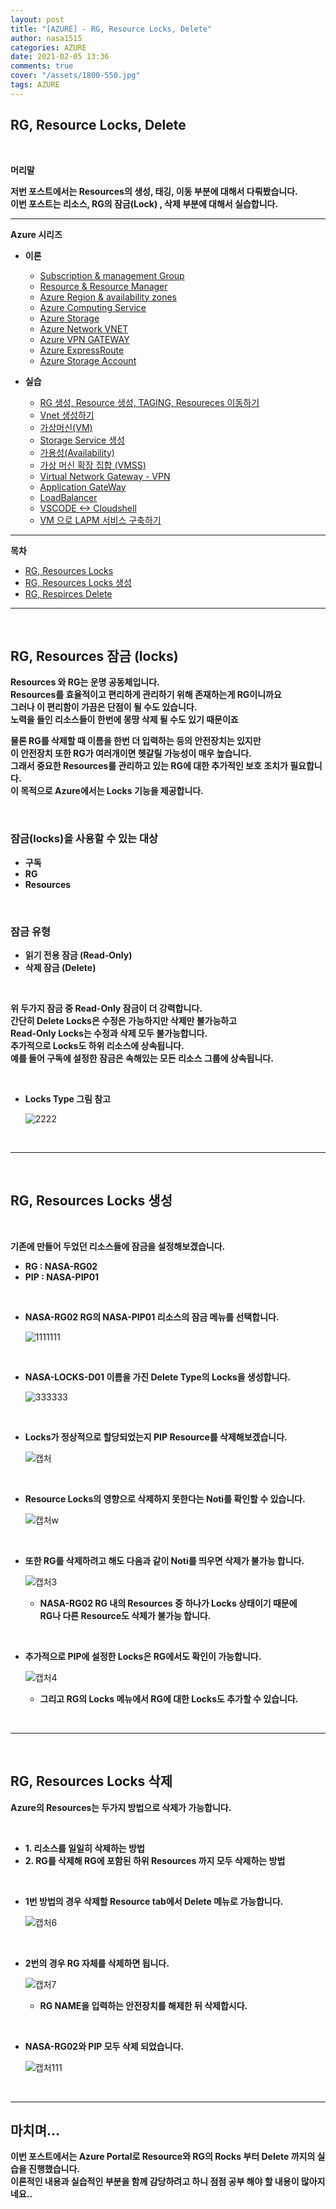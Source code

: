 ```yaml
---
layout: post
title: "[AZURE] - RG, Resource Locks, Delete"
author: nasa1515
categories: AZURE
date: 2021-02-05 13:36
comments: true
cover: "/assets/1800-550.jpg"
tags: AZURE
---
```




## **RG, Resource Locks, Delete**


<br/>

**머리말**  
  
**저번 포스트에서는 Resources의 생성, 태깅, 이동 부분에 대해서 다뤄봤습니다.**  
**이번 포스트는 리소스, RG의 잠금(Lock) , 삭제 부분에 대해서 실습합니다.**  

 
---

**Azure 시리즈**

* **이론**

    - [Subscription & management Group](https://nasa1515.github.io/azure/2021/01/21/azure.subscriptions.html)
    - [Resource & Resource Manager](https://nasa1515.github.io/azure/2021/01/22/azure-resoure.html)
    - [Azure Region & availability zones](https://nasa1515.github.io/azure/2021/01/22/azure.region.html)
    - [Azure Computing Service](https://nasa1515.github.io/azure/2021/01/25/azure.compute.html)
    - [Azure Storage](https://nasa1515.github.io/azure/2021/01/26/azure.storage.html)
    - [Azure Network VNET](https://nasa1515.github.io/azure/2021/01/26/azure-vnet.html)
    - [Azure VPN GATEWAY](https://nasa1515.github.io/azure/2021/01/27/Azure-VPN.html)
    - [Azure ExpressRoute](https://nasa1515.github.io/azure/2021/01/27/azure-expreroute.html)
    - [Azure Storage Account](https://nasa1515.github.io/azure/2021/02/08/storage2.html)


* **실습**

    - [RG 생성, Resource 생성, TAGING, Resoureces 이동하기](https://nasa1515.github.io/azure/2021/02/05/azure-resource2.html)
    - [Vnet 생성하기](https://nasa1515.github.io/azure/2021/02/05/vnet2.html)
    - [가상머신(VM)](https://nasa1515.github.io/azure/2021/02/08/VM2.html)
    - [Storage Service 생성](https://nasa1515.github.io/azure/2021/02/08/AZURE-Storageservice.html)
    - [가용성(Availability)](https://nasa1515.github.io/azure/2021/02/08/scale.html)
    - [가상 머신 확장 집합 (VMSS)](https://nasa1515.github.io/azure/2021/02/09/Azure-VMSS.html)   
    - [Virtual Network Gateway - VPN](https://nasa1515.github.io/azure/2021/02/09/Azure-vpngw.html)   
    - [Application GateWay](https://nasa1515.github.io/azure/2021/02/09/Azure-LB.html)   
    - [LoadBalancer](https://nasa1515.github.io/azure/2021/02/09/Azure-lb2.html)   
    - [VSCODE <-> Cloudshell](https://nasa1515.github.io/azure/2021/02/09/Azure-vdcode.html)   
    - [VM 으로 LAPM 서비스 구축하기](https://nasa1515.github.io/azure/2021/02/24/AZURE-WEB.html)   



---

**목차**


- [RG, Resources Locks](#a1)
- [RG, Resources Locks 생성](#a2)
- [RG, Respirces Delete](#a3)



--- 

<br/>

## **RG, Resources 잠금 (locks)**   <a name="a1"></a>


**Resources 와 RG는 운명 공동체입니다.**  
**Resources를 효율적이고 편리하게 관리하기 위해 존재하는게 RG이니까요**  
**그러나 이 편리함이 가끔은 단점이 될 수도 있습니다.**  
**노력을 들인 리소스들이 한번에 몽땅 삭제 될 수도 있기 때문이죠**  

**물론 RG를 삭제할 때 이름을 한번 더 입력하는 등의 안전장치는 있지만**  
**이 안전장치 또한 RG가 여러개이면 헷갈릴 가능성이 매우 높습니다.**  
**그래서 중요한 Resources를 관리하고 있는 RG에 대한 추가적인 보호 조치가 필요합니다.**  
**이 목적으로 Azure에서는 Locks 기능을 제공합니다.**  

<br/>

### **잠금(locks)을 사용할 수 있는 대상**  

* **구독**
* **RG**
* **Resources**

<br/>

### **잠금 유형** 

* **읽기 전용 잠금 (Read-Only)**
* **삭제 잠금 (Delete)**

<br/>

**위 두가지 잠금 중 Read-Only 잠금이 더 강력합니다.**  
**간단히 Delete Locks은 수정은 가능하지만 삭제만 불가능하고**  
**Read-Only Locks는 수정과 삭제 모두 불가능합니다.**  
**추가적으로 Locks도 하위 리소스에 상속됩니다.**  
**예를 들어 구독에 설정한 잠금은 속해있는 모든 리소스 그룹에 상속됩니다.**

<br/>

* **Locks Type 그림 참고**

    ![2222](https://user-images.githubusercontent.com/69498804/106989236-1096ec80-67b5-11eb-9442-6b7928a68991.JPG)



<br/>

---

<br/>

## **RG, Resources Locks 생성** <a name="a2"></a>

<br/>

**기존에 만들어 두었던 리소스들에 잠금을 설정해보겠습니다.**

* **RG : NASA-RG02**
* **PIP : NASA-PIP01**


<br/>

* **NASA-RG02 RG의 NASA-PIP01 리소스의 잠금 메뉴를 선택합니다.**

    ![1111111](https://user-images.githubusercontent.com/69498804/106989749-23f68780-67b6-11eb-85b4-e37977f2c2e0.JPG)


<br/>

* **NASA-LOCKS-D01 이름을 가진 Delete Type의 Locks을 생성합니다.**

    ![333333](https://user-images.githubusercontent.com/69498804/106990499-b77c8800-67b7-11eb-94a5-b1aab14e985e.JPG)

<br/>

* **Locks가 정상적으로 할당되었는지 PIP Resource를 삭제해보겠습니다.**  

    ![캡처](https://user-images.githubusercontent.com/69498804/106990579-d8dd7400-67b7-11eb-8d3e-fd392250ddac.JPG)

<br/>

* **Resource Locks의 영향으로 삭제하지 못한다는 Noti를 확인할 수 있습니다.**

    ![캡처w](https://user-images.githubusercontent.com/69498804/106990662-07f3e580-67b8-11eb-86e2-f8daa1991312.JPG)


<br/>

* **또한 RG를 삭제하려고 해도 다음과 같이 Noti를 띄우면 삭제가 불가능 합니다.**  

    ![캡처3](https://user-images.githubusercontent.com/69498804/106990806-5903d980-67b8-11eb-8d82-85f92cc19f23.JPG)


    * **NASA-RG02 RG 내의 Resources 중 하나가 Locks 상태이기 때문에  
    RG나 다른 Resource도 삭제가 불가능 합니다.**


<br/>

* **추가적으로 PIP에 설정한 Locks은 RG에서도 확인이 가능합니다.**

    ![캡처4](https://user-images.githubusercontent.com/69498804/106990968-a97b3700-67b8-11eb-83c6-e3d9c5895827.JPG)

    * **그리고 RG의 Locks 메뉴에서 RG에 대한 Locks도 추가할 수 있습니다.**

<br/>


---

<br/>


## **RG, Resources Locks 삭제** <a name="a4"></a>


**Azure의 Resources는 두가지 방법으로 삭제가 가능합니다.** 

<br/>

* **1. 리소스를 일일히 삭제하는 방법**
* **2. RG를 삭제해 RG에 포함된 하위 Resources 까지 모두 삭제하는 방법**  


<br/>

* **1번 방법의 경우 삭제할 Resource tab에서 Delete 메뉴로 가능합니다.**

    ![캡처6](https://user-images.githubusercontent.com/69498804/106991288-3faf5d00-67b9-11eb-8e9c-fffa32fb9894.JPG)


<br/>

* **2번의 경우 RG 자체를 삭제하면 됩니다.** 

    ![캡처7](https://user-images.githubusercontent.com/69498804/106991389-771e0980-67b9-11eb-9259-d326443a22a9.JPG)

    * **RG NAME을 입력하는 안전장치를 해제한 뒤 삭제합시다.**


<br/>

* **NASA-RG02와 PIP 모두 삭제 되었습니다.**

    ![캡처111](https://user-images.githubusercontent.com/69498804/106991612-f3b0e800-67b9-11eb-8f37-0038195f6a57.JPG)

<br/>


---

## **마치며…**  


**이번 포스트에서는 Azure Portal로 Resource와 RG의 Rocks 부터 Delete 까지의 실습을 진행했습니다.**  
**이론적인 내용과 실습적인 부분을 함께 감당하려고 하니 점점 공부 해야 할 내용이 많아지네요..**

